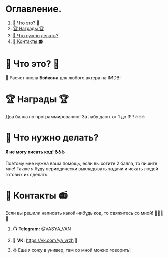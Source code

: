 # Оглавление.
1. [🤔 Что это? 🤔](#1_0)
2. [🏆 Награды 🏆](#2_0)
3. [👷 Что нужно делать?](#3_0)
4. [📱 Контакты 📻](#4_0)

# 🤔 Что это? 🤔<a name="1_0"></a>
🎥 Расчет числа **Бэйкона** для любого актера на IMDB!

# 🏆 Награды 🏆 <a name="2_0"></a>
Два балла по программированию! За лабу дают от 1 до 3!!! 🔥🔥🔥

# 👷 Что нужно делать? <a name="3_0"></a>
**Я не могу писать код! ♿♿♿**

Поэтому мне нужна ваша помощь, если вы хотите 2 балла, то пишите мне! Также я буду периодически выкладывать задачи и искать людей готовых их сделать.

# 📱 Контакты 📻 <a name="4_0"></a>

Если вы решили написать какой-нибудь код, то свяжитесь со мной! 🤙🤙🤙🤙

1. 📺 __Telegram:__ @VASYA_VAN

2. 🐉 __VK__: https://vk.com/ya_vrzh 🐉

3. ♻️ Еще я хожу в универ, там со мной можно говорить!